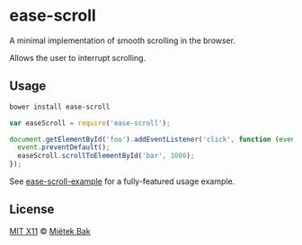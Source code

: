 ease-scroll
===========

A minimal implementation of smooth scrolling in the browser.

Allows the user to interrupt scrolling.


Usage
-----

```sh
bower install ease-scroll
```

```js
var easeScroll = require('ease-scroll');

document.getElementById('foo').addEventListener('click', function (event) {
  event.preventDefault();
  easeScroll.scrollToElementById('bar', 1000);
});
```

See [ease-scroll-example](https://github.com/mietek/ease-scroll/) for a fully-featured usage example.


License
-------

[MIT X11](https://github.com/mietek/license/blob/master/LICENSE.md) © [Miëtek Bak](http://mietek.io/)
